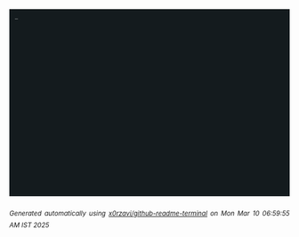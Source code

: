 <div align="justify">
<picture>
    <source media="(prefers-color-scheme: dark)" srcset="./output.gif">
    <source media="(prefers-color-scheme: light)" srcset="./output.gif">
    <img alt="GIFOS" src="output.gif">
</picture>

<sub><i>Generated automatically using [x0rzavi/github-readme-terminal](https://github.com/x0rzavi/github-readme-terminal) on Mon Mar 10 06:59:55 AM IST 2025</i></sub>

<!-- <details>
<summary>More details</summary>

</details> -->
</div>

<!-- Image deletion URL: NONE -->